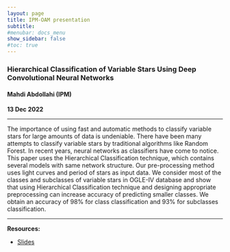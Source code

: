 ```yaml
---
layout: page
title: IPM-OAM presentation
subtitle: 
#menubar: docs_menu
show_sidebar: false
#toc: true
---
```


### Hierarchical Classification of Variable Stars Using Deep Convolutional Neural Networks
#### Mahdi Abdollahi (IPM)
**13 Dec 2022**

---

The importance of using fast and automatic methods to classify variable stars for large amounts of data is undeniable. There have been many attempts to classify variable stars by traditional algorithms like Random Forest. In recent years, neural networks as classifiers have come to notice. This paper uses the Hierarchical Classification technique, which contains several models with same network structure. Our pre-processing method uses light curves and period of stars as input data. We consider most of the classes and subclasses of variable stars in OGLE-IV database and show that using Hierarchical Classification technique and designing appropriate preprocessing can increase accuracy of predicting smaller classes. We obtain an accuracy of 98% for class classification and 93% for subclasses classification.

---

**Resources:**
- [Slides](https://drive.google.com/file/d/1QC_xw8STfES_RQkV_6njY-1TDyWd36kq/view?usp=sharing)

